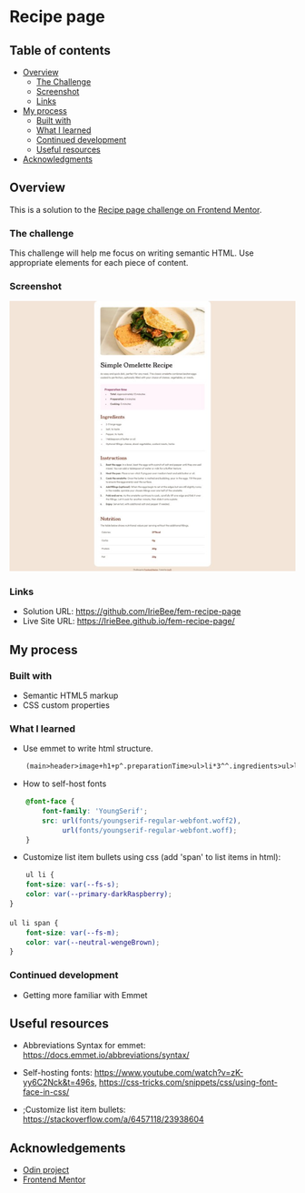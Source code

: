 # Recipe page

## Table of contents

- [Overview](#overview)
    - [The Challenge](#the-challenge)
    - [Screenshot](#screenshot)
    - [Links](#links)
- [My process](#my-process)
    - [Built with](#built-with)
    - [What I learned](#what-i-learned)
    - [Continued development](#continued-development)
    - [Useful resources](#useful-resources)
- [Acknowledgments](#acknowledgements)

## Overview

This is a solution to the [Recipe page challenge on Frontend Mentor](https://www.frontendmentor.io/challenges/recipe-page-KiTsR8QQKm).

### The challenge

This challenge will help me focus on writing semantic HTML. Use appropriate elements for each piece of content.

### Screenshot

![screenshot](https://github.com/IrieBee/fem-recipe-page/blob/main/images/screenshot.jpg)

### Links

* Solution URL: https://github.com/IrieBee/fem-recipe-page
* Live Site URL: https://IrieBee.github.io/fem-recipe-page/

## My process

### Built with

* Semantic HTML5 markup
* CSS custom properties

### What I learned

* Use emmet to write html structure.
```html
    (main>header>image+h1+p^.preparationTime>ul>li*3^^.ingredients>ul>li*5^^.instructions>ol>li*6{$.}^^.nutrition>p+section>.nutritionLabel*4>p.label+p.value)+footer>p>a:link*2
```

* How to self-host fonts
```css
    @font-face {
        font-family: 'YoungSerif';
        src: url(fonts/youngserif-regular-webfont.woff2),
             url(fonts/youngserif-regular-webfont.woff);
    }
```
* Customize list item bullets using css (add 'span' to list items in html):
```css
    ul li {
    font-size: var(--fs-s);
    color: var(--primary-darkRaspberry);
}

ul li span {
    font-size: var(--fs-m);
    color: var(--neutral-wengeBrown);
}
```

### Continued development

* Getting more familiar with Emmet

## Useful resources

* Abbreviations Syntax for emmet: 
https://docs.emmet.io/abbreviations/syntax/ 
    
* Self-hosting fonts: 
  https://www.youtube.com/watch?v=zK-yy6C2Nck&t=496s, 
  https://css-tricks.com/snippets/css/using-font-face-in-css/
    
* ;Customize list item bullets:
    https://stackoverflow.com/a/6457118/23938604

## Acknowledgements

* [Odin project](https://www.theodinproject.com/)
* [Frontend Mentor](https://www.frontendmentor.io/home)